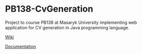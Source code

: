 # PB138-CvGeneration
Project to course PB138 at Masaryk University implementing web application for CV generation in Java programming language.

[Wiki](https://github.com/lenkahe/PB138-CvGeneration/wiki)

[Documentation](https://github.com/lenkahe/PB138-CvGeneration/wiki/Documentation)
